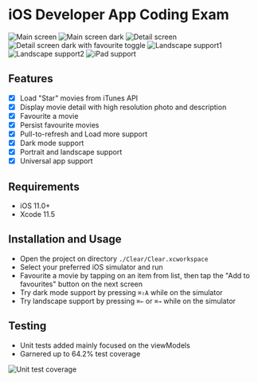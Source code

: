 # iOS Developer App Coding Exam

![Main screen](https://user-images.githubusercontent.com/1173902/90076802-3f1a9a00-dd33-11ea-8964-14d46e262cf1.png)
![Main screen dark](https://user-images.githubusercontent.com/1173902/90076704-05499380-dd33-11ea-818b-d5ec0a2ebd0e.png)
![Detail screen](https://user-images.githubusercontent.com/1173902/90076709-067ac080-dd33-11ea-868b-dbacbb53183a.png)
![Detail screen dark with favourite toggle](https://user-images.githubusercontent.com/1173902/90077797-a6394e00-dd35-11ea-8f49-ab8935804a3a.png)
![Landscape support1](https://user-images.githubusercontent.com/1173902/90076717-0a0e4780-dd33-11ea-9ff4-732d54c2dacd.png)
![Landscape support2](https://user-images.githubusercontent.com/1173902/90076720-0c70a180-dd33-11ea-8e35-220e47d40e27.png)
![iPad support](https://user-images.githubusercontent.com/1173902/90076726-0e3a6500-dd33-11ea-9030-225c4e3a5956.png)

## Features

- [x] Load "Star" movies from iTunes API
- [x] Display movie detail with high resolution photo and description
- [x] Favourite a movie
- [x] Persist favourite movies
- [x] Pull-to-refresh and Load more support
- [x] Dark mode support
- [x] Portrait and landscape support
- [x] Universal app support

## Requirements

- iOS 11.0+
- Xcode 11.5

## Installation and Usage

- Open the project on directory `./Clear/Clear.xcworkspace`
- Select your preferred iOS simulator and run
- Favourite a movie by tapping on an item from list, then tap the "Add to favourites" button on the next screen
- Try dark mode support by pressing `⌘⇧A` while on the simulator
- Try landscape support by pressing `⌘←` or `⌘→` while on the simulator

## Testing

- Unit tests added mainly focused on the viewModels
- Garnered up to 64.2% test coverage

![Unit test coverage](https://user-images.githubusercontent.com/1173902/90077607-2f03ba00-dd35-11ea-8eb5-e85cbced9a44.png)


